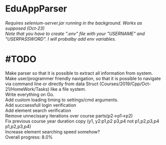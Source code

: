 # EduAppParser
<h6>
    Requires selenium-server.jar running in the background.
    Works as supposed (Oct-23)
    </br>
    Note that you have to create ".env" file with your "USERNAME" and "USERPASSWORD". I will probalby add env variables.
</h6>


# #TODO
Make parser so that it is possible to extract all information from system.
</br>
Make user/programmer friendly navigation, so that it is possible to navigate via command line or directly from data Struct (Courses/2019/Cpp/Oct-21/HomeWork/Tasks) like a file system.
</br>
Write everything on Go.
</br>
Add custom loading timing to settings/cmd arguments.
</br>
Add succsessfull login verification
</br>
Add element search verification
</br>
Remove unnecissary iterations over course parts(p2->p1->p2)
</br>
Fix previous course year duration copy (y1, y2:p1,p2 p3,p4 not p1,p2,p3,p4 p1,p2,p3,p4)
</br>
Increase element searching speed somehow?
</br>
Overall progress: 8.0%
</br>